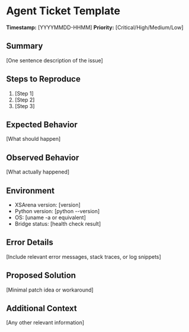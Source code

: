 # Agent Ticket Template

**Timestamp:** [YYYYMMDD-HHMM]
**Priority:** [Critical/High/Medium/Low]

## Summary
[One sentence description of the issue]

## Steps to Reproduce
1. [Step 1]
2. [Step 2]
3. [Step 3]

## Expected Behavior
[What should happen]

## Observed Behavior
[What actually happened]

## Environment
- XSArena version: [version]
- Python version: [python --version]
- OS: [uname -a or equivalent]
- Bridge status: [health check result]

## Error Details
[Include relevant error messages, stack traces, or log snippets]

## Proposed Solution
[Minimal patch idea or workaround]

## Additional Context
[Any other relevant information]
